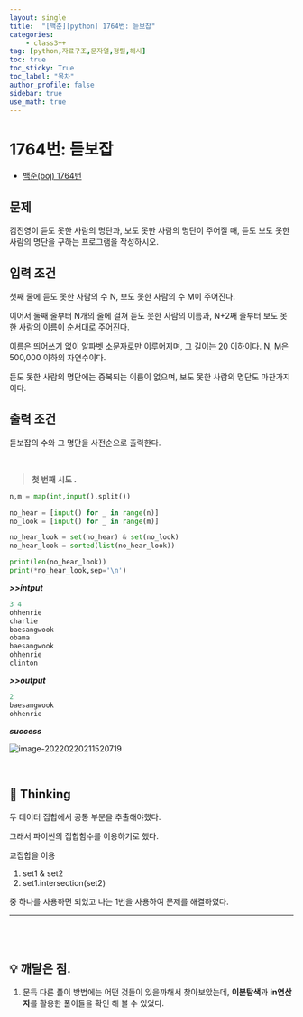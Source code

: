 ```yaml
---
layout: single
title:  "[백준][python] 1764번: 듣보잡"
categories: 
    - class3++
tag: [python,자료구조,문자열,정렬,해시]
toc: true
toc_sticky: True
toc_label: "목차"
author_profile: false
sidebar: true
use_math: true
---
```


# 1764번: 듣보잡

* [백준(boj) 1764번](https://www.acmicpc.net/problem/1764)

## 문제

김진영이 듣도 못한 사람의 명단과, 보도 못한 사람의 명단이 주어질 때, 듣도 보도 못한 사람의 명단을 구하는 프로그램을 작성하시오.



## 입력 조건

첫째 줄에 듣도 못한 사람의 수 N, 보도 못한 사람의 수 M이 주어진다. 

이어서 둘째 줄부터 N개의 줄에 걸쳐 듣도 못한 사람의 이름과, N+2째 줄부터 보도 못한 사람의 이름이 순서대로 주어진다. 

이름은 띄어쓰기 없이 알파벳 소문자로만 이루어지며, 그 길이는 20 이하이다. N, M은 500,000 이하의 자연수이다.

듣도 못한 사람의 명단에는 중복되는 이름이 없으며, 보도 못한 사람의 명단도 마찬가지이다.



## 출력 조건

듣보잡의 수와 그 명단을 사전순으로 출력한다.

<br/>

> **첫 번째 시도 .**

```python
n,m = map(int,input().split())

no_hear = [input() for _ in range(n)]
no_look = [input() for _ in range(m)]

no_hear_look = set(no_hear) & set(no_look)
no_hear_look = sorted(list(no_hear_look))

print(len(no_hear_look))
print(*no_hear_look,sep='\n')
```

 ***>>intput***

```python
3 4
ohhenrie
charlie
baesangwook
obama
baesangwook
ohhenrie
clinton
```

 ***>>output***

```python
2
baesangwook
ohhenrie
```

 ***success***

![image-20220220211520719]({{geunskoo.github.io}}/images/2022-02-20-boj-1764/image-20220220211520719.png)

<br/>

## 🌝 Thinking

두 데이터 집합에서 공통 부분을 추출해야했다.

그래서 파이썬의 집합함수를 이용하기로 했다. 

교집합을 이용 

1. set1 & set2
2. set1.intersection(set2)

중 하나를 사용하면 되었고 나는 1번을 사용하여 문제를 해결하였다.

---

<br/>

<br/>

## 💡 깨달은 점.

1. 문득 다른 풀이 방법에는 어떤 것들이 있을까해서 찾아보았는데, **이분탐색**과 **in연산자**를 활용한 풀이들을 확인 해 볼 수 있었다.
